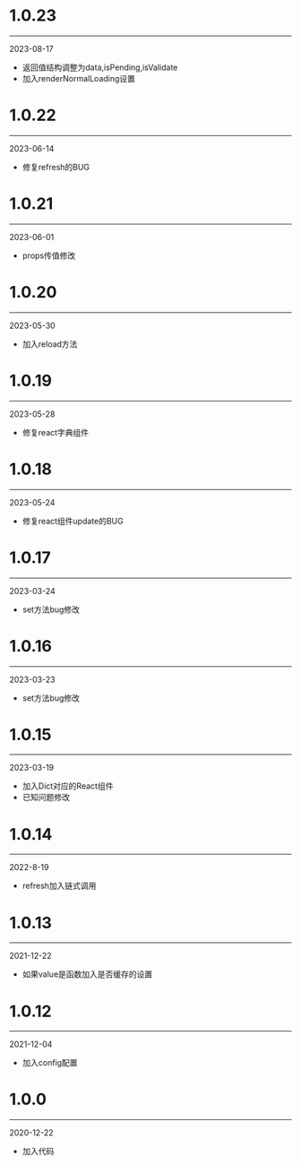 # 1.0.23

***

2023-08-17

* 返回值结构调整为data,isPending,isValidate
* 加入renderNormalLoading设置

# 1.0.22

***

2023-06-14

* 修复refresh的BUG

# 1.0.21

***

2023-06-01

* props传值修改

# 1.0.20

***

2023-05-30

* 加入reload方法

# 1.0.19

***

2023-05-28

* 修复react字典组件

# 1.0.18

***

2023-05-24

* 修复react组件update的BUG

# 1.0.17

***

2023-03-24

* set方法bug修改

# 1.0.16

***

2023-03-23

* set方法bug修改

# 1.0.15

***

2023-03-19

* 加入Dict对应的React组件
* 已知问题修改

# 1.0.14

***

2022-8-19

* refresh加入链式调用

# 1.0.13

***

2021-12-22

* 如果value是函数加入是否缓存的设置

# 1.0.12

***

2021-12-04

* 加入config配置

# 1.0.0

***

2020-12-22

* 加入代码
